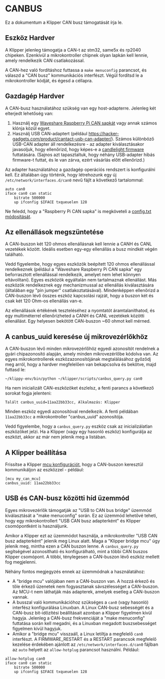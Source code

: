 # CANBUS

Ez a dokumentum a Klipper CAN busz támogatását írja le.

## Eszköz Hardver

A Klipper jelenleg támogatja a CAN-t az stm32, same5x és rp2040 chipeken. Ezenkívül a mikrokontroller chipnek olyan lapkán kell lennie, amely rendelkezik CAN csatlakozással.

A CAN-hez való fordításhoz futtassa a `make menuconfig` parancsot, és válaszd a "CAN busz" kommunikációs interfészt. Végül fordítsd le a mikrokontroller kódját, és égesd a céllapra.

## Gazdagép Hardver

A CAN-busz használatához szükség van egy host-adapterre. Jelenleg két elterjedt lehetőség van:

1. Használj egy [Waveshare Raspberry Pi CAN sapkát](https://www.waveshare.com/rs485-can-hat.htm) vagy annak számos klónja közül egyet.
1. Használj USB CAN-adaptert (például <https://hacker-gadgets.com/product/cantact-usb-can-adapter/>). Számos különböző USB-CAN adapter áll rendelkezésre - az adapter kiválasztásakor javasoljuk, hogy ellenőrizd, hogy képes-e a [candlelight firmware](https://github.com/candle-usb/candleLight_fw) futtatására. (Sajnos azt tapasztaltuk, hogy néhány USB-adapter hibás firmware-t futtat, és le van zárva, ezért vásárlás előtt ellenőrizd.)

Az adapter használatához a gazdagép operációs rendszert is konfigurálni kell. Ez általában úgy történik, hogy létrehozunk egy új `/etc/network/interfaces.d/can0` nevű fájlt a következő tartalommal:

```
auto can0
iface can0 can static
    bitrate 500000
    up ifconfig $IFACE txqueuelen 128
```

Ne feledd, hogy a "Raspberry Pi CAN sapka" is megköveteli a [config.txt módosítását](https://www.waveshare.com/wiki/RS485_CAN_HAT).

## Az ellenállások megszüntetése

A CAN-buszon két 120 ohmos ellenállásnak kell lennie a CANH és CANL vezetékek között. Ideális esetben egy-egy ellenállás a busz mindkét végén található.

Vedd figyelembe, hogy egyes eszközök beépített 120 ohmos ellenállással rendelkeznek (például a "Waveshare Raspberry Pi CAN sapka" egy beforrasztott ellenállással rendelkezik, amelyet nem lehet könnyen eltávolítani). Egyes eszközök egyáltalán nem tartalmaznak ellenállást. Más eszközök rendelkeznek egy mechanizmussal az ellenállás kiválasztására (általában egy "pin jumper" csatlakoztatásával). Mindenképpen ellenőrizd a CAN-buszon lévő összes eszköz kapcsolási rajzát, hogy a buszon két és csak két 120 Ohm-os ellenállás van-e.

Az ellenállások értékének teszteléséhez a nyomtatót áramtalaníthatod, és egy multiméterrel ellenőrizheted a CANH és CANL vezetékek közötti ellenállást. Egy helyesen bekötött CAN-buszon ~60 ohmot kell mérned.

## A canbus_uuid keresése új mikrovezérlőkhöz

A CAN-buszon lévő minden mikrovezérlőhöz egyedi azonosítót rendelnek a gyári chipazonosító alapján, amely minden mikrovezérlőbe kódolva van. Az egyes mikrokontrollerek eszközazonosítójának megtalálásához győződj meg arról, hogy a hardver megfelelően van bekapcsolva és bekötve, majd futtasd le:

```
~/klippy-env/bin/python ~/klipper/scripts/canbus_query.py can0
```

Ha nem inicializált CAN-eszközöket észlelsz, a fenti parancs a következő sorokat fogja jelenteni:

```
Talált canbus_uuid=11aa22bb33cc, Alkalmazás: Klipper
```

Minden eszköz egyedi azonosítóval rendelkezik. A fenti példában `11aa22bb33cc` a mikrokontroller "canbus_uuid" azonosítója.

Vedd figyelembe, hogy a `canbus_query.py` eszköz csak az inicializálatlan eszközöket jelzi. Ha a Klipper (vagy egy hasonló eszköz) konfigurálja az eszközt, akkor az már nem jelenik meg a listában.

## A Klipper beállítása

Frissítse a Klipper [mcu konfigurációt](Config_Reference.md#mcu), hogy a CAN-buszon keresztül kommunikáljon az eszközzel - például:

```
[mcu my_can_mcu]
canbus_uuid: 11aa22bb33cc
```

## USB és CAN-busz közötti híd üzemmód

Egyes mikrovezérlők támogatják az "USB to CAN bus bridge" üzemmód kiválasztását a "make menuconfig" során. Ez az üzemmód lehetővé teheti, hogy egy mikrokontrollert "USB CAN busz adapterként" és Klipper csomópontként is használjunk.

Amikor a Klipper ezt az üzemmódot használja, a mikrokontroller "USB CAN busz adapterként" jelenik meg Linux alatt. Maga a "Klipper bridge mcu" úgy jelenik meg, mintha ezen a CAN buszon lenne. A `canbus_query.py` segítségével azonosítható és konfigurálható, mint a többi CAN buszos Klipper csomópont. A többi, ténylegesen a CAN-buszon lévő eszköz mellett fog megjelenni.

Néhány fontos megjegyzés ennek az üzemmódnak a használatához:

* A "bridge mcu" valójában nem a CAN-buszon van. A hozzá érkező és tőle érkező üzenetek nem fogyasztanak sávszélességet a CAN-buszon. Az MCU-t nem láthatják más adapterek, amelyek esetleg a CAN-buszon vannak.
* A busszal való kommunikációhoz szükséges a `can0` (vagy hasonló) interfész konfigurálása Linuxban. A Linux CAN-busz sebességét és a CAN-busz bit-időzítési beállításait azonban a Klipper figyelmen kívül hagyja. Jelenleg a CAN-busz frekvenciáját a "make menuconfig" futtatása során kell megadni, és a Linuxban megadott buszsebességet figyelmen kívül hagyjuk.
* Amikor a "bridge mcu" visszaáll, a Linux letiltja a megfelelő `can0` interfészt. A FIRMWARE_RESTART és a RESTART parancsok megfelelő kezelése érdekében ajánlott az `/etc/network/interfaces.d/can0` fájlban az `auto` helyett az `allow-hotplug` parancsot használni. Például:

```
allow-hotplug can0
iface can0 can static
    bitrate 500000
    up ifconfig $IFACE txqueuelen 128
```
